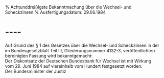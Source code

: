 % Achtunddreißigste Bekanntmachung über die Wechsel- und Scheckzinsen
% Ausfertigungsdatum: 29.06.1984
 
# ----

Auf Grund des § 1 des Gesetzes über die Wechsel- und Scheckzinsen in der im Bundesgesetzblatt Teil III, Gliederungsnummer 4132-3, veröffentlichten bereinigten Fassung wird bekanntgemacht:  
Der Diskontsatz der Deutschen Bundesbank für Wechsel ist mit Wirkung vom 29. Juni 1984 auf viereinhalb vom Hundert festgesetzt worden.   
Der Bundesminister der Justiz
